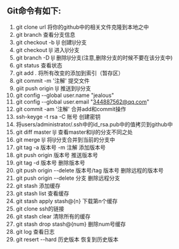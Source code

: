 ## Git命令有如下:
1. git clone url 将你的github中的相关文件克隆到本地之中
2. git branch 查看分支信息
3. git checkout -b ljl 创建ljl分支
4. git checkout ljl 进入ljl分支
5. git branch -D ljl 删除ljl分支(注意,删除分支的时候不要在该分支中)
6. git status 查看状态
7. git add . 将所有改变的添加到索引（暂存区）
8. git commit -m '注解'  提交文件
9. giit push origin ljl 推送到ljl分支
10. git config --global user.name "jealous"
11. git config --global user.email "344887562@qq.com"
12. git commit -am '注解' 合并add和commit操作
13. ssh-keyge -t rsa -C 账号  创建密钥
14. 将users/administrator/.ssh中的id_rsa.pub中的值拷贝到github中
15. git diff master ljl  查看master和ljl的分支不同之处
16. git merge ljl 将ljl分支合并到当前的分支中
17. git tag -a 版本号 -m 注解  添加版本号
18. git push origin 版本号   推送版本号
19. git tag -d 版本号 删除版本号
20. git push origin --delete 版本号/tag 版本号  删除远程的版本号
21. git push origin --delete 分支 删除远程分支
22. git stash 添加缓存
23. git stash list 查看缓存
24. git stash apply stash@{n} 下载第n个缓存
25. git clone ssh的链接 
26. git stash clear 清除所有的缓存
27. git stash drop stash@{num} 删除num号缓存
28. git log 查看日志
29. git resert --hard 历史版本  恢复到历史版本

